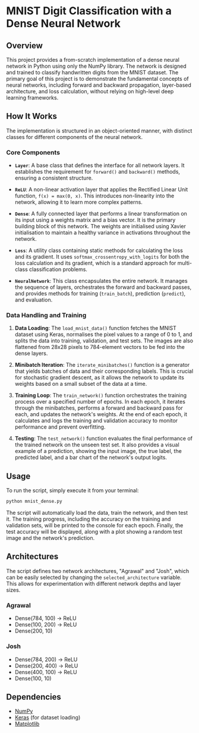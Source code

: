 # MNIST Digit Classification with a Dense Neural Network

## Overview

This project provides a from-scratch implementation of a dense neural network in Python using only the NumPy library. The network is designed and trained to classify handwritten digits from the MNIST dataset. The primary goal of this project is to demonstrate the fundamental concepts of neural networks, including forward and backward propagation, layer-based architecture, and loss calculation, without relying on high-level deep learning frameworks.

## How It Works

The implementation is structured in an object-oriented manner, with distinct classes for different components of the neural network.

### Core Components

*   **`Layer`**: A base class that defines the interface for all network layers. It establishes the requirement for `forward()` and `backward()` methods, ensuring a consistent structure.

*   **`ReLU`**: A non-linear activation layer that applies the Rectified Linear Unit function, `f(x) = max(0, x)`. This introduces non-linearity into the network, allowing it to learn more complex patterns.

*   **`Dense`**: A fully connected layer that performs a linear transformation on its input using a weights matrix and a bias vector. It is the primary building block of this network. The weights are initialised using Xavier initialisation to maintain a healthy variance in activations throughout the network.

*   **`Loss`**: A utility class containing static methods for calculating the loss and its gradient. It uses `softmax_crossentropy_with_logits` for both the loss calculation and its gradient, which is a standard approach for multi-class classification problems.

*   **`NeuralNetwork`**: This class encapsulates the entire network. It manages the sequence of layers, orchestrates the forward and backward passes, and provides methods for training (`train_batch`), prediction (`predict`), and evaluation.

### Data Handling and Training

1.  **Data Loading**: The `load_mnist_data()` function fetches the MNIST dataset using Keras, normalises the pixel values to a range of 0 to 1, and splits the data into training, validation, and test sets. The images are also flattened from 28x28 pixels to 784-element vectors to be fed into the dense layers.

2.  **Minibatch Iteration**: The `iterate_minibatches()` function is a generator that yields batches of data and their corresponding labels. This is crucial for stochastic gradient descent, as it allows the network to update its weights based on a small subset of the data at a time.

3.  **Training Loop**: The `train_network()` function orchestrates the training process over a specified number of epochs. In each epoch, it iterates through the minibatches, performs a forward and backward pass for each, and updates the network's weights. At the end of each epoch, it calculates and logs the training and validation accuracy to monitor performance and prevent overfitting.

4.  **Testing**: The `test_network()` function evaluates the final performance of the trained network on the unseen test set. It also provides a visual example of a prediction, showing the input image, the true label, the predicted label, and a bar chart of the network's output logits.

## Usage

To run the script, simply execute it from your terminal:

```bash
python mnist_dense.py
```

The script will automatically load the data, train the network, and then test it. The training progress, including the accuracy on the training and validation sets, will be printed to the console for each epoch. Finally, the test accuracy will be displayed, along with a plot showing a random test image and the network's prediction.

## Architectures

The script defines two network architectures, "Agrawal" and "Josh", which can be easily selected by changing the `selected_architecture` variable. This allows for experimentation with different network depths and layer sizes.

### Agrawal
*   Dense(784, 100) -> ReLU
*   Dense(100, 200) -> ReLU
*   Dense(200, 10)

### Josh
*   Dense(784, 200) -> ReLU
*   Dense(200, 400) -> ReLU
*   Dense(400, 100) -> ReLU
*   Dense(100, 10)

## Dependencies

*   [NumPy](https://numpy.org/)
*   [Keras](https://keras.io/) (for dataset loading)
*   [Matplotlib](https://matplotlib.org/)
